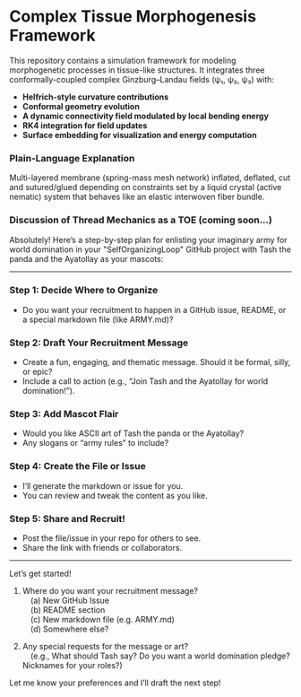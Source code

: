# Complex Tissue Morphogenesis Framework

This repository contains a simulation framework for modeling morphogenetic processes in tissue-like structures.
It integrates three conformally-coupled complex Ginzburg–Landau fields (ψ₁, ψ₂, ψ₃) with:

- **Helfrich-style curvature contributions**
- **Conformal geometry evolution**
- **A dynamic connectivity field modulated by local bending energy**
- **RK4 integration for field updates**
- **Surface embedding for visualization and energy computation**

### Plain-Language Explanation
Multi-layered membrane (spring-mass mesh network) inflated, deflated, cut and sutured/glued depending on constraints set by a liquid crystal (active nematic) system that behaves like an elastic interwoven fiber bundle.

### Discussion of Thread Mechanics as a TOE (coming soon...)

Absolutely! Here’s a step-by-step plan for enlisting your imaginary army for world domination in your "SelfOrganizingLoop" GitHub project with Tash the panda and the Ayatollay as your mascots:

---

### Step 1: Decide Where to Organize
- Do you want your recruitment to happen in a GitHub issue, README, or a special markdown file (like ARMY.md)?

### Step 2: Draft Your Recruitment Message
- Create a fun, engaging, and thematic message. Should it be formal, silly, or epic?
- Include a call to action (e.g., “Join Tash and the Ayatollay for world domination!”).

### Step 3: Add Mascot Flair
- Would you like ASCII art of Tash the panda or the Ayatollay?
- Any slogans or “army rules” to include?

### Step 4: Create the File or Issue
- I’ll generate the markdown or issue for you.
- You can review and tweak the content as you like.

### Step 5: Share and Recruit!
- Post the file/issue in your repo for others to see.
- Share the link with friends or collaborators.

---

Let’s get started!

1. Where do you want your recruitment message?  
 (a) New GitHub Issue  
 (b) README section  
 (c) New markdown file (e.g. ARMY.md)  
 (d) Somewhere else?

2. Any special requests for the message or art?  
 (e.g., What should Tash say? Do you want a world domination pledge? Nicknames for your roles?)

Let me know your preferences and I’ll draft the next step!

